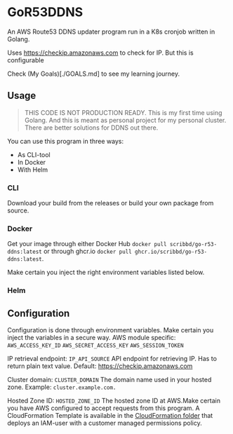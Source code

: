# GoR53DDNS
An AWS Route53 DDNS updater program run in a K8s cronjob written in Golang.

Uses https://checkip.amazonaws.com to check for IP. But this is configurable

Check (My Goals)[./GOALS.md] to see my learning journey.

## Usage
> THIS CODE IS NOT PRODUCTION READY. 
> This is my first time using Golang. And this is meant as personal project for my personal cluster. There are better solutions for DDNS out there.

You can use this program in three ways:
- As CLI-tool
- In Docker
- With Helm

### CLI
Download your build from the releases or build your own package from source.

### Docker
Get your image through either Docker Hub `docker pull scribbd/go-r53-ddns:latest` or through ghcr.io `docker pull ghcr.io/scribbd/go-r53-ddns:latest`.

Make certain you inject the right environment variables listed below.

### Helm


## Configuration
Configuration is done through environment variables. Make certain you inject the variables in a secure way.
AWS module specific:
`AWS_ACCESS_KEY_ID`
`AWS_SECRET_ACCESS_KEY`
`AWS_SESSION_TOKEN`

IP retrieval endpoint:
`IP_API_SOURCE` API endpoint for retrieving IP. Has to return plain text value. Default: https://checkip.amazonaws.com

Cluster domain:
`CLUSTER_DOMAIN` The domain name used in your hosted zone. Example: `cluster.example.com.`

Hosted Zone ID:
`HOSTED_ZONE_ID` The hosted zone ID at AWS.Make certain you have AWS configured to accept requests from this program. A CloudFormation Template is available in the [CloudFormation folder](./cloudformation/) that deploys an IAM-user with a customer managed permissions policy.